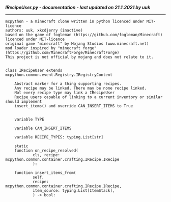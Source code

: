 ***IRecipeUser.py - documentation - last updated on 21.1.2021 by uuk***
___

    mcpython - a minecraft clone written in python licenced under MIT-licence
    authors: uuk, xkcdjerry (inactive)
    based on the game of fogleman (https://github.com/fogleman/Minecraft) licenced under MIT-licence
    original game "minecraft" by Mojang Studios (www.minecraft.net)
    mod loader inspired by "minecraft forge" (https://github.com/MinecraftForge/MinecraftForge)
    This project is not official by mojang and does not relate to it.


    class IRecipeUser extends mcpython.common.event.Registry.IRegistryContent
        
        Abstract marker for a thing supporting recipes.
        Any recipe may be linked. There may be none recipe linked.
        Not every recipe type may link a IRecipeUser
        Recipe users capable of linking to a current inventory or similar should implement
        insert_items() and override CAN_INSERT_ITEMS to True


        variable TYPE

        variable CAN_INSERT_ITEMS

        variable RECIPE_TYPES: typing.List[str]

        static
        function on_recipe_resolved(
                cls, recipe: mcpython.common.container.crafting.IRecipe.IRecipe
                ):

        function insert_items_from(
                self,
                recipe: mcpython.common.container.crafting.IRecipe.IRecipe,
                item_source: typing.List[ItemStack],
                ) -> bool: